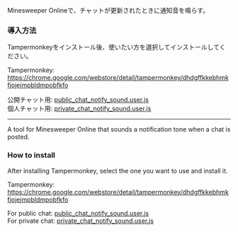 Minesweeper Onlineで、チャットが更新されたときに通知音を鳴らす。  

### 導入方法  
Tampermonkeyをインストール後、使いたい方を選択してインストールしてください。  

Tampermonkey: https://chrome.google.com/webstore/detail/tampermonkey/dhdgffkkebhmkfjojejmpbldmpobfkfo  

公開チャット用: [public_chat_notify_sound.user.js](https://github.com/nagaogn/chat_notify_sound/raw/main/public_chat_notify_sound.user.js)  
個人チャット用: [private_chat_notify_sound.user.js](https://github.com/nagaogn/chat_notify_sound/raw/main/private_chat_notify_sound.user.js)  


***

A tool for Minesweeper Online that sounds a notification tone when a chat is posted.  

### How to install
After installing Tampermonkey, select the one you want to use and install it.

Tampermonkey: https://chrome.google.com/webstore/detail/tampermonkey/dhdgffkkebhmkfjojejmpbldmpobfkfo  

For public chat: [public_chat_notify_sound.user.js](https://github.com/nagaogn/chat_notify_sound/raw/main/public_chat_notify_sound.user.js)  
For private chat: [private_chat_notify_sound.user.js](https://github.com/nagaogn/chat_notify_sound/raw/main/private_chat_notify_sound.user.js)  
